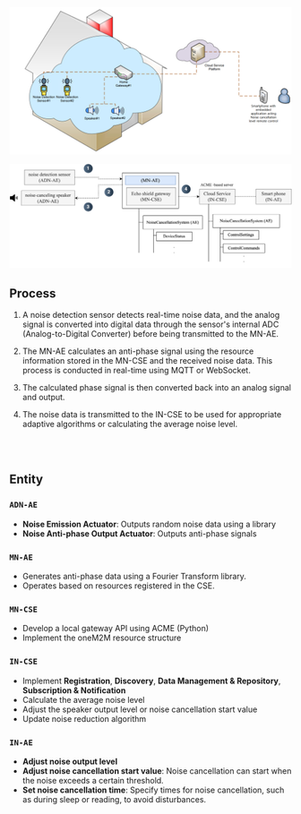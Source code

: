 ![smartHomeArchitecutre](./img/04-architecture-1.png)

![callFlowArchitecture](./img/04-architecture-2.png)

## Process

1. A noise detection sensor detects real-time noise data, and the analog signal is converted into digital data through the sensor's internal ADC (Analog-to-Digital Converter) before being transmitted to the MN-AE.

2. The MN-AE calculates an anti-phase signal using the resource information stored in the MN-CSE and the received noise data. This process is conducted in real-time using MQTT or WebSocket.

3. The calculated phase signal is then converted back into an analog signal and output.
4. The noise data is transmitted to the IN-CSE to be used for appropriate adaptive algorithms or calculating the average noise level.

<br/>
<br/>

## Entity

### `ADN-AE`

- **Noise Emission Actuator**: Outputs random noise data using a library
- **Noise Anti-phase Output Actuator**: Outputs anti-phase signals

### `MN-AE`

- Generates anti-phase data using a Fourier Transform library.
- Operates based on resources registered in the CSE.

### `MN-CSE`

- Develop a local gateway API using ACME (Python)
- Implement the oneM2M resource structure

### `IN-CSE`

- Implement **Registration**, **Discovery**, **Data Management & Repository**, **Subscription & Notification**
- Calculate the average noise level
- Adjust the speaker output level or noise cancellation start value
- Update noise reduction algorithm

### `IN-AE`

- **Adjust noise output level**
- **Adjust noise cancellation start value**: Noise cancellation can start when the noise exceeds a certain threshold.
- **Set noise cancellation time**: Specify times for noise cancellation, such as during sleep or reading, to avoid disturbances.
